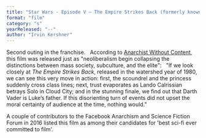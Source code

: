 ```yaml
---
title: "Star Wars - Episode V – The Empire Strikes Back (formerly known as The Empire Strikes Back)"
format: "film"
category: "s"
yearReleased: "--"
author: "Irvin Kershner"
---
```

Second outing in the franchise.
 
According to <a href="https://anarchistwithoutcontent.wordpress.com/2012/11/29/a-rebel-fraction-in-the-galactic-civil-war-or-doing-politics-in-molecular-times/#more-1487"> Anarchist Without Content</a>, this film was released just as "neoliberalism  begin collapsing the distinctions between mass society, subculture, and the  elite":
 
"If we look closely at _The Empire Strikes Back_,  released in the watershed year of 1980, we can see this very move in action:  first, the scoundrel and the princess suddenly cross class lines; next, trust  evaporates as Lando Calrissian betrays Solo in Cloud City; and in the stunning  finale, we find out that Darth Vader is Luke’s father. If this disorienting turn  of events did not upset the moral certainty of audience at the time, nothing  would."

A couple of contributors to the Facebook Anarchism and  Science Fiction Forum in 2016 listed this film as among their candidates for  'best sci-fi ever committed to film'.
